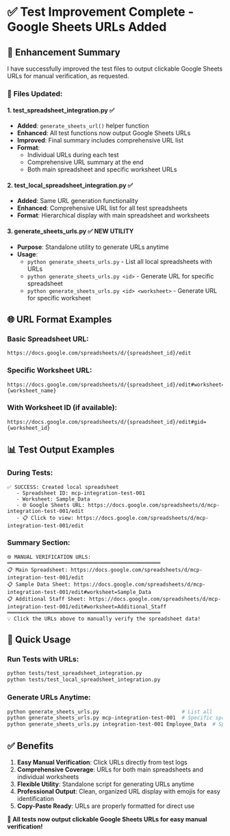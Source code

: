 # ✅ Test Improvement Complete - Google Sheets URLs Added

## 🎯 **Enhancement Summary**

I have successfully improved the test files to output clickable Google Sheets URLs for manual verification, as requested.

### 📝 **Files Updated:**

#### 1. **test_spreadsheet_integration.py** ✅
- **Added**: `generate_sheets_url()` helper function
- **Enhanced**: All test functions now output Google Sheets URLs
- **Improved**: Final summary includes comprehensive URL list
- **Format**:
  - Individual URLs during each test
  - Comprehensive URL summary at the end
  - Both main spreadsheet and specific worksheet URLs

#### 2. **test_local_spreadsheet_integration.py** ✅
- **Added**: Same URL generation functionality
- **Enhanced**: Comprehensive URL list for all test spreadsheets
- **Format**: Hierarchical display with main spreadsheet and worksheets

#### 3. **generate_sheets_urls.py** ✅ **NEW UTILITY**
- **Purpose**: Standalone utility to generate URLs anytime
- **Usage**:
  - `python generate_sheets_urls.py` - List all local spreadsheets with URLs
  - `python generate_sheets_urls.py <id>` - Generate URL for specific spreadsheet
  - `python generate_sheets_urls.py <id> <worksheet>` - Generate URL for specific worksheet

## 🌐 **URL Format Examples**

### Basic Spreadsheet URL:
```
https://docs.google.com/spreadsheets/d/{spreadsheet_id}/edit
```

### Specific Worksheet URL:
```
https://docs.google.com/spreadsheets/d/{spreadsheet_id}/edit#worksheet={worksheet_name}
```

### With Worksheet ID (if available):
```
https://docs.google.com/spreadsheets/d/{spreadsheet_id}/edit#gid={worksheet_id}
```

## 📊 **Test Output Examples**

### During Tests:
```
✅ SUCCESS: Created local spreadsheet
   - Spreadsheet ID: mcp-integration-test-001
   - Worksheet: Sample_Data
   - 🌐 Google Sheets URL: https://docs.google.com/spreadsheets/d/mcp-integration-test-001/edit
   - 📋 Click to view: https://docs.google.com/spreadsheets/d/mcp-integration-test-001/edit
```

### Summary Section:
```
🌐 MANUAL VERIFICATION URLS:
══════════════════════════════════════════════════
📋 Main Spreadsheet: https://docs.google.com/spreadsheets/d/mcp-integration-test-001/edit
📋 Sample Data Sheet: https://docs.google.com/spreadsheets/d/mcp-integration-test-001/edit#worksheet=Sample_Data
📋 Additional Staff Sheet: https://docs.google.com/spreadsheets/d/mcp-integration-test-001/edit#worksheet=Additional_Staff
══════════════════════════════════════════════════
💡 Click the URLs above to manually verify the spreadsheet data!
```

## 🚀 **Quick Usage**

### Run Tests with URLs:
```bash
python tests/test_spreadsheet_integration.py
python tests/test_local_spreadsheet_integration.py
```

### Generate URLs Anytime:
```bash
python generate_sheets_urls.py                           # List all
python generate_sheets_urls.py mcp-integration-test-001  # Specific spreadsheet
python generate_sheets_urls.py integration-test-001 Employee_Data  # Specific worksheet
```

## ✅ **Benefits**

1. **Easy Manual Verification**: Click URLs directly from test logs
2. **Comprehensive Coverage**: URLs for both main spreadsheets and individual worksheets
3. **Flexible Utility**: Standalone script for generating URLs anytime
4. **Professional Output**: Clean, organized URL display with emojis for easy identification
5. **Copy-Paste Ready**: URLs are properly formatted for direct use

**🎉 All tests now output clickable Google Sheets URLs for easy manual verification!**
